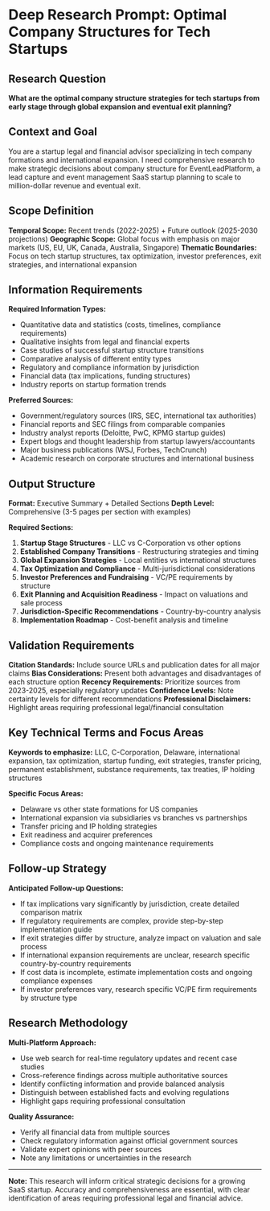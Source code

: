 # Deep Research Prompt: Optimal Company Structures for Tech Startups

## Research Question
**What are the optimal company structure strategies for tech startups from early stage through global expansion and eventual exit planning?**

## Context and Goal
You are a startup legal and financial advisor specializing in tech company formations and international expansion. I need comprehensive research to make strategic decisions about company structure for EventLeadPlatform, a lead capture and event management SaaS startup planning to scale to million-dollar revenue and eventual exit.

## Scope Definition

**Temporal Scope:** Recent trends (2022-2025) + Future outlook (2025-2030 projections)
**Geographic Scope:** Global focus with emphasis on major markets (US, EU, UK, Canada, Australia, Singapore)
**Thematic Boundaries:** Focus on tech startup structures, tax optimization, investor preferences, exit strategies, and international expansion

## Information Requirements

**Required Information Types:**
- Quantitative data and statistics (costs, timelines, compliance requirements)
- Qualitative insights from legal and financial experts
- Case studies of successful startup structure transitions
- Comparative analysis of different entity types
- Regulatory and compliance information by jurisdiction
- Financial data (tax implications, funding structures)
- Industry reports on startup formation trends

**Preferred Sources:**
- Government/regulatory sources (IRS, SEC, international tax authorities)
- Financial reports and SEC filings from comparable companies
- Industry analyst reports (Deloitte, PwC, KPMG startup guides)
- Expert blogs and thought leadership from startup lawyers/accountants
- Major business publications (WSJ, Forbes, TechCrunch)
- Academic research on corporate structures and international business

## Output Structure

**Format:** Executive Summary + Detailed Sections
**Depth Level:** Comprehensive (3-5 pages per section with examples)

**Required Sections:**
1. **Startup Stage Structures** - LLC vs C-Corporation vs other options
2. **Established Company Transitions** - Restructuring strategies and timing
3. **Global Expansion Strategies** - Local entities vs international structures
4. **Tax Optimization and Compliance** - Multi-jurisdictional considerations
5. **Investor Preferences and Fundraising** - VC/PE requirements by structure
6. **Exit Planning and Acquisition Readiness** - Impact on valuations and sale process
7. **Jurisdiction-Specific Recommendations** - Country-by-country analysis
8. **Implementation Roadmap** - Cost-benefit analysis and timeline

## Validation Requirements

**Citation Standards:** Include source URLs and publication dates for all major claims
**Bias Considerations:** Present both advantages and disadvantages of each structure option
**Recency Requirements:** Prioritize sources from 2023-2025, especially regulatory updates
**Confidence Levels:** Note certainty levels for different recommendations
**Professional Disclaimers:** Highlight areas requiring professional legal/financial consultation

## Key Technical Terms and Focus Areas

**Keywords to emphasize:** LLC, C-Corporation, Delaware, international expansion, tax optimization, startup funding, exit strategies, transfer pricing, permanent establishment, substance requirements, tax treaties, IP holding structures

**Specific Focus Areas:**
- Delaware vs other state formations for US companies
- International expansion via subsidiaries vs branches vs partnerships
- Transfer pricing and IP holding strategies
- Exit readiness and acquirer preferences
- Compliance costs and ongoing maintenance requirements

## Follow-up Strategy

**Anticipated Follow-up Questions:**
- If tax implications vary significantly by jurisdiction, create detailed comparison matrix
- If regulatory requirements are complex, provide step-by-step implementation guide
- If exit strategies differ by structure, analyze impact on valuation and sale process
- If international expansion requirements are unclear, research specific country-by-country requirements
- If cost data is incomplete, estimate implementation costs and ongoing compliance expenses
- If investor preferences vary, research specific VC/PE firm requirements by structure type

## Research Methodology

**Multi-Platform Approach:**
- Use web search for real-time regulatory updates and recent case studies
- Cross-reference findings across multiple authoritative sources
- Identify conflicting information and provide balanced analysis
- Distinguish between established facts and evolving regulations
- Highlight gaps requiring professional consultation

**Quality Assurance:**
- Verify all financial data from multiple sources
- Check regulatory information against official government sources
- Validate expert opinions with peer sources
- Note any limitations or uncertainties in the research

---

**Note:** This research will inform critical strategic decisions for a growing SaaS startup. Accuracy and comprehensiveness are essential, with clear identification of areas requiring professional legal and financial advice.
